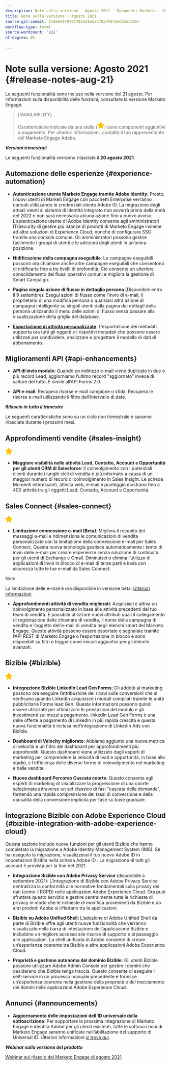```yaml
---
description: Note sulla versione - Agosto 2021 - Documenti Marketo - Documentazione del prodotto
title: Note sulla versione - Agosto 2021
source-git-commit: 115b6e97978778a1d1e13478adf6fee625aa5257
workflow-type: tm+mt
source-wordcount: '922'
ht-degree: 0%

---
```


# Note sulla versione: Agosto 2021 {#release-notes-aug-21}

Le seguenti funzionalità sono incluse nella versione del 21 agosto. Per informazioni sulla disponibilità delle funzioni, consultare la versione Marketo Engage.

>[!AVAILABILITY]
>
>Caratteristiche indicate da una stella (![](assets/yellow-star.png)) sono componenti aggiuntivi a pagamento. Per ulteriori informazioni, contatta il tuo rappresentante del Marketo Engage Adobe.

**_Versioni trimestrali_**

Le seguenti funzionalità verranno rilasciate il **20 agosto 2021**.

## Automazione delle esperienze {#experience-automation}

* **Autenticazione utente Marketo Engage tramite Adobe Identity**: Presto, i nuovi utenti di Marketi Engage con pacchetti Enterprise verranno caricati utilizzando le credenziali utente Adobe ID. La migrazione degli attuali utenti al sistema di identità integrato non avverrà prima della metà del 2022 e non sarà necessaria alcuna azione fino a nuovo avviso. L’autenticazione utente di Adobe Identity consente agli amministratori IT/Security di gestire più istanze di prodotti di Marketo Engage insieme ad altre soluzioni di Experience Cloud, nonché di configurare SSO tramite una console comune. Gli amministratori possono gestire facilmente i gruppi di utenti e le adesioni degli utenti in un’unica posizione.

* **Nidificazione della campagna eseguibile**: Le campagne eseguibili possono ora chiamare anche altre campagne eseguibili che consentono di nidificarle fino a tre livelli di profondità. Ciò consente un ulteriore consolidamento dei flussi operativi comuni e migliora la gestione di Smart Campaign.

* **Pagina singola azione di flusso in dettaglio persona** (Disponibile entro il 9 settembre): Esegui azioni di flusso come l’invio di e-mail, il proprietario di una modifica persona o qualsiasi altra azione di campagna intelligente su singoli utenti dalla pagina dei dettagli della persona utilizzando il menu delle azioni di flusso senza passare alla visualizzazione della griglia del database.

* **[Esportazione di attività personalizzate](/help/marketo/product-docs/administration/marketo-custom-activities/custom-activity-metadata-export.md)**: L’esportazione dei metadati supporta ora tutti gli oggetti e i rispettivi metadati che possono essere utilizzati per condividere, analizzare e progettare il modello di dati di abbonamento.

## Miglioramenti API {#api-enhancements}

* **API di invio modulo**: Quando un indirizzo e-mail viene duplicato in due o più record Lead, aggiorniamo l’ultimo record &quot;aggiornato&quot; invece di saltare del tutto. È simile all’API Forms 2.0.

* **API e-mail**: Recupera risorse e-mail campione o sfida. Recupera le risorse e-mail utilizzando il filtro dell’intervallo di date.

**_Rilascio in tutto il trimestre_**

Le seguenti caratteristiche sono su un ciclo non trimestrale e saranno rilasciate durante i prossimi mesi.

## Approfondimenti vendite {#sales-insight}

![(stella)](assets/yellow-star.png)

* **Maggiore visibilità nelle attività Lead, Contatto, Account e Opportunità per gli utenti CRM di Salesforce**: Il coinvolgimento con i potenziali clienti durante i lunghi cicli di vendita è più informato a causa di un maggior numero di record di coinvolgimento in Sales Insight. Le schede Momenti interessanti, attività web, e-mail e punteggio mostrano fino a 400 attività tra gli oggetti Lead, Contatto, Account e Opportunità.

## Sales Connect {#sales-connect}

![(stella)](assets/yellow-star.png)

* **Limitazione connessione e-mail (Beta)**: Migliora il recapito dei messaggi e-mail e ridimensiona le comunicazioni di vendita personalizzate con la limitazione della connessione e-mail per Sales Connect. Questa nuova tecnologia gestisce automaticamente i tempi di invio delle e-mail per creare esperienze senza soluzione di continuità per gli utenti di Exchange e Gmail. Diminuisci o elimina l’utilizzo di applicazioni di invio in blocco di e-mail di terze parti e invia con sicurezza tutte le tue e-mail da Sales Connect.

>[!NOTE]
>
>La limitazione delle e-mail è ora disponibile in versione beta. [Ulteriori informazioni](/help/marketo/product-docs/marketo-sales-connect/email/email-delivery/email-connection-throttling.md).

* **Approfondimenti attività di vendita migliorati**: Acquisisci e attiva un coinvolgimento personalizzato in base alle attività precedenti del tuo team di vendita. È possibile utilizzare nuovi attributi quali il collegamento di registrazione delle chiamate di vendita, il nome della campagna di vendita e l’oggetto dell’e-mail di vendita negli elenchi smart del Marketo Engage.  Queste attività possono essere esportate e segnalate tramite l’API REST di Marketo Engage o l’esportazione in blocco e sono disponibili su filtri e trigger come vincoli aggiuntivi per gli elenchi avanzati.

## Bizible {#bizible}

![](assets/yellow-star.png)

* **Integrazione Bizible LinkedIn Lead Gen Forms**: Gli addetti al marketing possono ora eseguire l’attribuzione dei ricavi sulle conversioni che si verificano quando LinkedIn acquisisce i moduli compilati tramite le unità pubblicitarie Forms lead Gen. Queste informazioni possono quindi essere utilizzate per ottimizzare le prestazioni del modulo e gli investimenti sui mezzi a pagamento. linkedIn Lead Gen Forms è una delle offerte a pagamento di LinkedIn in più rapida crescita e questa nuova funzionalità è inclusa nell’integrazione di LinkedIn Ads con Bizible.   
* **Dashboard di Velocity migliorato**: Abbiamo aggiunto una nuova metrica di velocità e un filtro del dashboard per approfondimenti più approfonditi. Questo dashboard viene utilizzato dagli esperti di marketing per comprendere la velocità di lead e opportunità, in base allo stadio, e l’efficienza delle diverse forme di coinvolgimento nel marketing e nelle vendite.

* **Nuovo dashboard Percorso Cascata coorte**: Questo consente agli esperti di marketing di visualizzare la progressione di una coorte selezionata attraverso un set classico di fasi &quot;cascata della domanda&quot;, fornendo una rapida comprensione dei tassi di conversione e della causalità della conversione implicita per fase su base graduale.

## Integrazione Bizible con Adobe Experience Cloud {#bizible-integration-with-adobe-experience-cloud}

Questa sezione include nuove funzioni per gli utenti Bizible che hanno completato la migrazione a Adobe Identity Management System (IMS). Se hai eseguito la migrazione, visualizzerai il tuo nuovo Adobe ID in Impostazioni Bizible nella scheda Adobe ID . La migrazione di tutti gli account è prevista per la fine del 2021.

* **Integrazione Bizible con Adobe Privacy Service** (disponibile a settembre 2021): L’integrazione di Bizible con Adobe Privacy Service centralizza la conformità alle normative fondamentali sulla privacy dei dati (come il RGPD) nelle applicazioni Adobe Experience Cloud. Ora puoi sfruttare questo servizio e gestire centralmente tutte le richieste di privacy in modo che le richieste di modifica provenienti da Bizible e da altri prodotti Adobe si riflettano tra le applicazioni.

* **Bizible su Adobe Unified Shell**: L’adozione di Adobe Unified Shell da parte di Bizible offre agli utenti nuove funzionalità che verranno visualizzate nella barra di intestazione dell’applicazione Bizible e includono un migliore accesso alle risorse di supporto e al passaggio alle applicazioni. La shell unificata di Adobe consente di creare un’esperienza coerente tra Bizible e altre applicazioni Adobe Experience Cloud.

* **Proprietà e gestione autonoma del dominio Bizible**: Gli utenti Bizible possono utilizzare Adobe Admin Console per gestire i domini che desiderano che Bizible tenga traccia. Questo consente di eseguire il self-service in un processo manuale precedente e fornisce un’esperienza coerente nella gestione della proprietà e del tracciamento dei domini nelle applicazioni Adobe Experience Cloud.

## Annunci {#announcements}

* **Aggiornamento delle impostazioni dell’ID universale della sottoscrizione**: Per supportare la prossima integrazione di Marketo Engage e identità Adobe per gli utenti esistenti, tutte le sottoscrizioni di Marketo Engage saranno unificate nell’abilitazione del supporto di Universal ID. Ulteriori informazioni [si trova qui](/help/marketo/product-docs/administration/settings/using-a-universal-id-for-subscription-login.md).

**_Webinar sulla versione del prodotto_**

[Webinar sul rilascio del Marketo Engage di agosto 2021](https://engage.marketo.com/August21_Release_Webinar.html)
